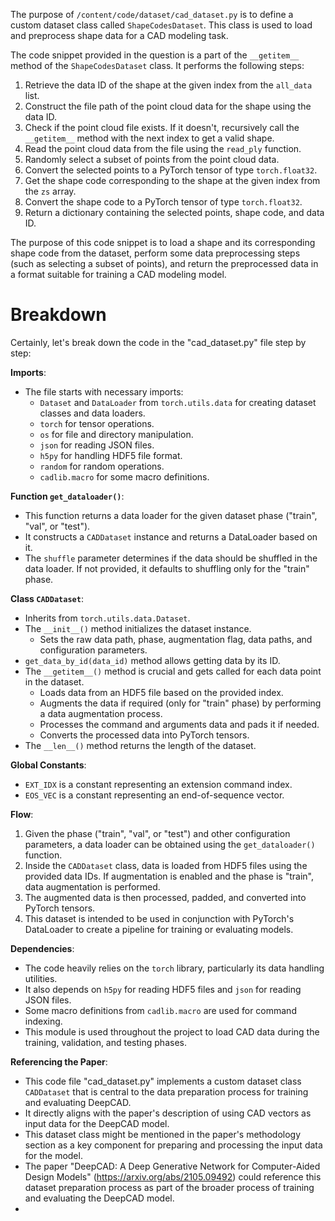 The purpose of `/content/code/dataset/cad_dataset.py` is to define a custom dataset class called `ShapeCodesDataset`. This class is used to load and preprocess shape data for a CAD modeling task.

The code snippet provided in the question is a part of the `__getitem__` method of the `ShapeCodesDataset` class. It performs the following steps:

1. Retrieve the data ID of the shape at the given index from the `all_data` list.
2. Construct the file path of the point cloud data for the shape using the data ID.
3. Check if the point cloud file exists. If it doesn't, recursively call the `__getitem__` method with the next index to get a valid shape.
4. Read the point cloud data from the file using the `read_ply` function.
5. Randomly select a subset of points from the point cloud data.
6. Convert the selected points to a PyTorch tensor of type `torch.float32`.
7. Get the shape code corresponding to the shape at the given index from the `zs` array.
8. Convert the shape code to a PyTorch tensor of type `torch.float32`.
9. Return a dictionary containing the selected points, shape code, and data ID.

The purpose of this code snippet is to load a shape and its corresponding shape code from the dataset, perform some data preprocessing steps (such as selecting a subset of points), and return the preprocessed data in a format suitable for training a CAD modeling model.

# Breakdown
Certainly, let's break down the code in the "cad_dataset.py" file step by step:

**Imports**:
- The file starts with necessary imports:
  - `Dataset` and `DataLoader` from `torch.utils.data` for creating dataset classes and data loaders.
  - `torch` for tensor operations.
  - `os` for file and directory manipulation.
  - `json` for reading JSON files.
  - `h5py` for handling HDF5 file format.
  - `random` for random operations.
  - `cadlib.macro` for some macro definitions.

**Function `get_dataloader()`**:
- This function returns a data loader for the given dataset phase ("train", "val", or "test").
- It constructs a `CADDataset` instance and returns a DataLoader based on it.
- The `shuffle` parameter determines if the data should be shuffled in the data loader. If not provided, it defaults to shuffling only for the "train" phase.

**Class `CADDataset`**:
- Inherits from `torch.utils.data.Dataset`.
- The `__init__()` method initializes the dataset instance.
  - Sets the raw data path, phase, augmentation flag, data paths, and configuration parameters.
- `get_data_by_id(data_id)` method allows getting data by its ID.
- The `__getitem__()` method is crucial and gets called for each data point in the dataset.
  - Loads data from an HDF5 file based on the provided index.
  - Augments the data if required (only for "train" phase) by performing a data augmentation process.
  - Processes the command and arguments data and pads it if needed.
  - Converts the processed data into PyTorch tensors.
- The `__len__()` method returns the length of the dataset.

**Global Constants**:
- `EXT_IDX` is a constant representing an extension command index.
- `EOS_VEC` is a constant representing an end-of-sequence vector.

**Flow**:
1. Given the phase ("train", "val", or "test") and other configuration parameters, a data loader can be obtained using the `get_dataloader()` function.
2. Inside the `CADDataset` class, data is loaded from HDF5 files using the provided data IDs. If augmentation is enabled and the phase is "train", data augmentation is performed.
3. The augmented data is then processed, padded, and converted into PyTorch tensors.
4. This dataset is intended to be used in conjunction with PyTorch's DataLoader to create a pipeline for training or evaluating models.

**Dependencies**:
- The code heavily relies on the `torch` library, particularly its data handling utilities.
- It also depends on `h5py` for reading HDF5 files and `json` for reading JSON files.
- Some macro definitions from `cadlib.macro` are used for command indexing.
- This module is used throughout the project to load CAD data during the training, validation, and testing phases.

**Referencing the Paper**:
- This code file "cad_dataset.py" implements a custom dataset class `CADDataset` that is central to the data preparation process for training and evaluating DeepCAD.
- It directly aligns with the paper's description of using CAD vectors as input data for the DeepCAD model.
- This dataset class might be mentioned in the paper's methodology section as a key component for preparing and processing the input data for the model.
- The paper "DeepCAD: A Deep Generative Network for Computer-Aided Design Models" (https://arxiv.org/abs/2105.09492) could reference this dataset preparation process as part of the broader process of training and evaluating the DeepCAD model.
- 
